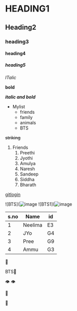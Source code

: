 # HEADING1
## Heading2
### heading3
#### heading4
##### heading5
*ITalic*
 
**bold**

***italic and bold***
* Mylist
  * friends
  * family
  * animals
  * BTS

~~striking~~
  
1. Friends
   1. Preethi
   2. Jyothi
   3. Amulya
   4. Naresh
   5. Sandeep
   6. Siddha
   7. Bharath
   
  [gitlogin](https://github.com/)
  
  ![BTS](![image](https://user-images.githubusercontent.com/86281227/144793460-d0387d05-3e7a-458f-ab12-6d2d8c98e3fe.png)
  ![BTS1](![image](https://user-images.githubusercontent.com/86281227/144793730-464bb0eb-9134-49ea-b488-ed904c339b01.png)
  
  s.no|Name|id
  -----|----|----
  1|Neelima|E3
  2|JYo|G4
  3|Pree|G9
  4|Ammu|G3
  
  :smiling_face_with_three_hearts:
  
  BTS:purple_heart:
  
  :eye:  :eye:
  
   :nose:
      
   :tongue:
